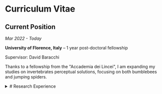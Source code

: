# Curriculum Vitae

## Current Position
*Mar 2022 - Today*

**University of Florence, Italy** – 1 year post-doctoral fellowship

Supervisor: David Baracchi

Thanks to a fellowship from the "Accademia dei Lincei", I am expanding my studies on invertebrates perceptual solutions, focusing on both bumblebees and jumping spiders.

<details>
  <summary>
  # Research Experience 
</summary>

 </details>